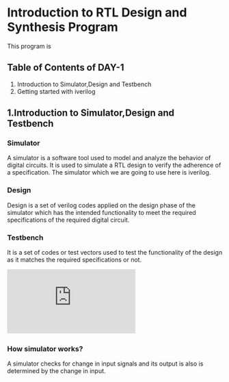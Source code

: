 # Introduction to RTL Design and Synthesis Program

This program is 

## Table of Contents of DAY-1

1. Introduction to Simulator,Design and Testbench
2. Getting started with iverilog

## 1.Introduction to Simulator,Design and Testbench

### Simulator 

A simulator is a software tool used to model and analyze the behavior of digital circuits. It is used to simulate a RTL design to verify the adherence of a specification. The simulator which we are going to use here is iverilog.

### Design

Design is a set of verilog codes applied on the design phase of the simulator which has the intended functionality to meet the required specifications of the required digital circuit.

### Testbench 

It is a set of codes or test vectors used to test the functionality of the design as it matches the required specifications or not.

![image](https://github.com/Sanmalai/RTL_design_workshop_vsd/blob/main/Day%201/Untitled.pdf)

### How simulator works?

A simulator checks for change in input signals and its output is also is determined by the change in input. 


